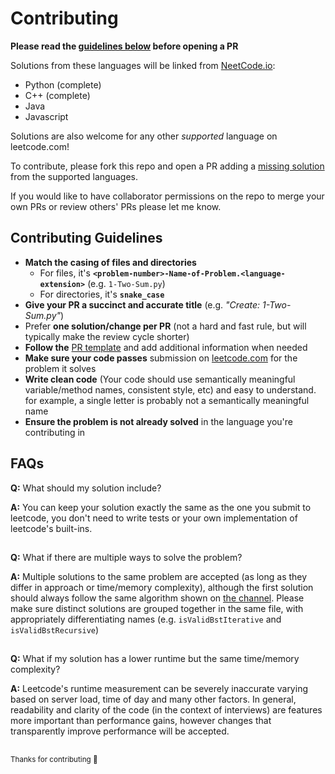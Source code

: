 # Contributing
**Please read the [guidelines below](#contributing-guidelines) before opening a PR**

Solutions from these languages will be linked from [NeetCode.io](https://neetcode.io):

* Python (complete)
* C++ (complete)
* Java
* Javascript

Solutions are also welcome for any other *supported* language on leetcode.com!

To contribute, please fork this repo and open a PR adding a [missing solution](./README.md#missing-solutions) from the supported languages.

If you would like to have collaborator permissions on the repo to merge your own PRs or review others' PRs please let me know. 

## Contributing Guidelines

- **Match the casing of files and directories**
  - For files, it's **`<problem-number>-Name-of-Problem.<language-extension>`** (e.g. `1-Two-Sum.py`)
  - For directories, it's **`snake_case`**
- **Give your PR a succinct and accurate title** (e.g. _"Create: 1-Two-Sum.py"_)
- Prefer **one solution/change per PR** (not a hard and fast rule, but will typically make the review cycle shorter)
- **Follow the** [PR template](./.github/pull_request_template.md) and add additional information when needed
- **Make sure your code passes** submission on [leetcode.com](https://leetcode.com) for the problem it solves
- **Write clean code** (Your code should use semantically meaningful variable/method names, consistent style, etc) and easy to understand. for example, a single letter is probably not a semantically meaningful name
- **Ensure the problem is not already solved** in the language you're contributing in

## FAQs

**Q:** What should my solution include?

**A:** You can keep your solution exactly the same as the one you submit to leetcode, you don't need to write tests or your own implementation of leetcode's built-ins.
##

**Q:** What if there are multiple ways to solve the problem?

**A:** Multiple solutions to the same problem are accepted (as long as they differ in approach or time/memory complexity), although the first solution should always follow the same algorithm shown on [the channel](https://www.youtube.com/c/neetcode). Please make sure distinct solutions are grouped together in the same file, with appropriately differentiating names (e.g. `isValidBstIterative` and `isValidBstRecursive`)
##

**Q:** What if my solution has a lower runtime but the same time/memory complexity?

**A:** Leetcode's runtime measurement can be severely inaccurate varying based on server load, time of day and many other factors. In general, readability and clarity of the code (in the context of interviews) are features more important than performance gains, however changes that transparently improve performance will be accepted.
##

<sub>Thanks for contributing 🚀</sub>